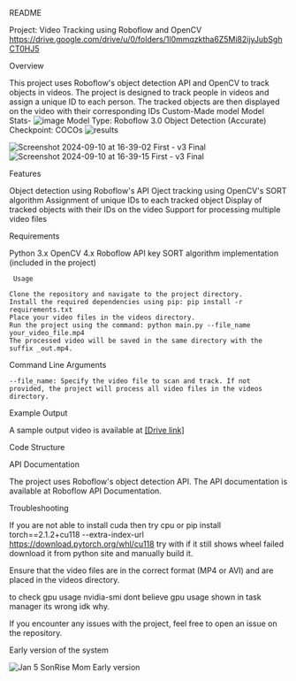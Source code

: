 
README

Project: Video Tracking using Roboflow and OpenCV
https://drive.google.com/drive/u/0/folders/1l0mmqzktha6Z5Mi82ijyJubSghCT0HJ5

Overview

This project uses Roboflow's object detection API and OpenCV to track objects in videos. The project is designed to track people in videos and assign a unique ID to each person. The tracked objects are then displayed on the video with their corresponding IDs
Custom-Made model
Model Stats-
![image](https://github.com/user-attachments/assets/eff706cc-c55b-493b-b59d-1bbbf236b6a8)
Model Type: Roboflow 3.0 Object Detection (Accurate)
Checkpoint: COCOs
![results](https://github.com/user-attachments/assets/6e03f2ce-8ed1-4b0f-9029-995f2d18ef30)

![Screenshot 2024-09-10 at 16-39-02 First - v3 Final](https://github.com/user-attachments/assets/fc3dbe45-2a0d-4bba-b127-49112f5bfba2)
![Screenshot 2024-09-10 at 16-39-15 First - v3 Final](https://github.com/user-attachments/assets/0d4fe931-2ff5-402b-9412-07b365de6e69)




Features

   Object detection using Roboflow's API
   Oject tracking using OpenCV's SORT algorithm
   Assignment of unique IDs to each tracked object
   Display of tracked objects with their IDs on the video
   Support for processing multiple video files

Requirements

   Python 3.x
   OpenCV 4.x
   Roboflow API key
   SORT algorithm implementation (included in the project)

     Usage

    Clone the repository and navigate to the project directory.
    Install the required dependencies using pip: pip install -r requirements.txt
    Place your video files in the videos directory.
    Run the project using the command: python main.py --file_name your_video_file.mp4 
    The processed video will be saved in the same directory with the suffix _out.mp4.

Command Line Arguments

    --file_name: Specify the video file to scan and track. If not provided, the project will process all video files in the videos directory.

Example Output

A sample output video is available at [[Drive link]](https://drive.google.com/drive/folders/1l0mmqzktha6Z5Mi82ijyJubSghCT0HJ5?usp=drive_link)

Code Structure


API Documentation

The project uses Roboflow's object detection API. The API documentation is available at Roboflow API Documentation.

Troubleshooting

If you are not able to install cuda then try cpu or pip install torch==2.1.2+cu118 --extra-index-url https://download.pytorch.org/whl/cu118 try with if it still shows wheel failed download it from python site and manually build it.

Ensure that the video files are in the correct format (MP4 or AVI) and are placed in the videos directory.

to check gpu usage 
nvidia-smi
dont believe gpu usage shown in task manager its wrong idk why.

If you encounter any issues with the project, feel free to open an issue on the repository.

Early version of the system


![Jan 5 SonRise Mom Early version](https://github.com/user-attachments/assets/1a480fbd-53e0-47ee-8ac4-007b5e4c3d4f)


